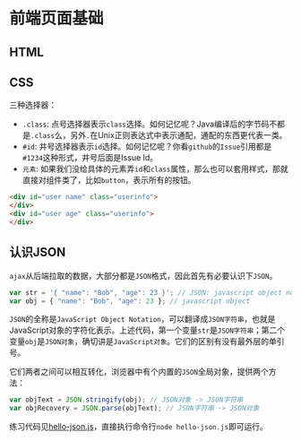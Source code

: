 # 前端页面基础

## HTML

## CSS

三种选择器：

- ``.class``: 点号选择器表示``class``选择。如何记忆呢？Java编译后的字节码不都是``.class``么，另外``.``在Unix正则表达式中表示通配，通配的东西更代表一类。
- ``#id``: 井号选择器表示``id``选择。如何记忆呢？你看``github``的``Issue``引用都是``#1234``这种形式，井号后面是Issue Id。
- ``元素``: 如果我们没给具体的元素弄``id``和``class``属性，那么也可以套用样式，那就直接对组件类了，比如``button``，表示所有的按钮。

``` html
<div id="user name" class="userinfo">
</div>
<div id="user age" class="userinfo">
</div>  
```

## 认识JSON

``ajax``从后端拉取的数据，大部分都是``JSON``格式，因此首先有必要认识下``JSON``。

``` javascript
var str = '{ "name": "Bob", "age": 23 }'; // JSON: javascript object notation
var obj = { "name": "Bob", "age": 23 }; // javascript object
```

``JSON``的全称是``JavaScript Object Notation``，可以翻译成``JSON字符串``，也就是JavaScript对象的字符化表示。上述代码，第一个变量``str``是``JSON字符串``；第二个变量``obj``是``JSON对象``，确切讲是``JavaScript对象``。它们的区别有没有最外层的单引号。

它们两者之间可以相互转化，浏览器中有个内置的``JSON``全局对象，提供两个方法：

``` javascript
var objText = JSON.stringify(obj); // JSON对象 -> JSON字符串
var objRecovery = JSON.parse(objText); // JSON字符串 -> JSON对象
```

练习代码见[hello-json.js](example-jquery/hello-json.js)，直接执行命令行``node hello-json.js``即可运行。
